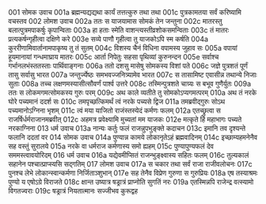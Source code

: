 001	सोमक उवाच
001a	ब्रह्मन्यद्यद्यथा कार्यं तत्तत्कुरु तथा तथा
001c	पुत्रकामतया सर्वं करिष्यामि वचस्तव
002	लोमश उवाच
002a	ततः स याजयामास सोमकं तेन जन्तुना
002c	मातरस्तु बलात्पुत्रमपाकर्षुः कृपान्विताः
003a	हा हताः स्मेति वाशन्त्यस्तीव्रशोकसमन्विताः
003c	तं मातरः प्रत्यकर्षन्गृहीत्वा दक्षिणे करे
003e	सव्ये पाणौ गृहीत्वा तु याजकोऽपि स्म कर्षति
004a	कुररीणामिवार्तानामपाकृष्य तु तं सुतम्
004c	विशस्य चैनं विधिना वपामस्य जुहाव सः
005a	वपायां हूयमानायां गन्धमाघ्राय मातरः
005c	आर्ता निपेतुः सहसा पृथिव्यां कुरुनन्दन
005e	सर्वाश्च गर्भानलभंस्ततस्ताः पार्थिवाङ्गनाः
006a	ततो दशसु मासेषु सोमकस्य विशां पते
006c	जज्ञे पुत्रशतं पूर्णं तासु सर्वासु भारत
007a	जन्तुर्ज्येष्ठः समभवज्जनित्र्यामेव भारत
007c	स तासामिष्ट एवासीन्न तथान्ये निजाः सुताः
008a	तच्च लक्षणमस्यासीत्सौवर्णं पार्श्व उत्तरे
008c	तस्मिन्पुत्रशते चाग्र्यः स बभूव गुणैर्युतः
009a	ततः स लोकमगमत्सोमकस्य गुरुः परम्
009c	अथ काले व्यतीते तु सोमकोऽप्यगमत्परम्
010a	अथ तं नरके घोरे पच्यमानं ददर्श सः
010c	तमपृच्छत्किमर्थं त्वं नरके पच्यसे द्विज
011a	तमब्रवीद्गुरुः सोऽथ पच्यमानोऽग्निना भृशम्
011c	त्वं मया याजितो राजंस्तस्येदं कर्मणः फलम्
012a	एतच्छ्रुत्वा स राजर्षिर्धर्मराजानमब्रवीत्
012c	अहमत्र प्रवेक्ष्यामि मुच्यतां मम याजकः
012e	मत्कृते हि महाभागः पच्यते नरकाग्निना
013	धर्म उवाच
013a	नान्यः कर्तुः फलं राजन्नुपभुङ्क्ते कदाचन
013c	इमानि तव दृश्यन्ते फलानि ददतां वर
014	सोमक उवाच
014a	पुण्यान्न कामये लोकानृतेऽहं ब्रह्मवादिनम्
014c	इच्छाम्यहमनेनैव सह वस्तुं सुरालये
015a	नरके वा धर्मराज कर्मणास्य समो ह्यहम्
015c	पुण्यापुण्यफलं देव सममस्त्वावयोरिदम्
016	धर्म उवाच
016a	यद्येवमीप्सितं राजन्भुङ्क्ष्वास्य सहितः फलम्
016c	तुल्यकालं सहानेन पश्चात्प्राप्स्यसि सद्गतिम्
017	लोमश उवाच
017a	स चकार तथा सर्वं राजा राजीवलोचनः
017c	पुनश्च लेभे लोकान्स्वान्कर्मणा निर्जिताञ्शुभान्
017e	सह तेनैव विप्रेण गुरुणा स गुरुप्रियः
018a	एष तस्याश्रमः पुण्यो य एषोऽग्रे विराजते
018c	क्षान्त उष्यात्र षड्रात्रं प्राप्नोति सुगतिं नरः
019a	एतस्मिन्नपि राजेन्द्र वत्स्यामो विगतज्वराः
019c	षड्रात्रं नियतात्मानः सज्जीभव कुरूद्वह
